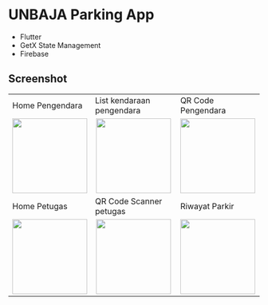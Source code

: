 # UNBAJA Parking App
- Flutter
- GetX State Management
- Firebase

## Screenshot

<table>
  <tr>
    <td>Home Pengendara</td>
    <td>List kendaraan pengendara</td>
    <td>QR Code Pengendara</td>
  </tr
  <tr>
    <td align='center'><img src='../master/screenshot/home-pengendara.png' width=150></td>
    <td align='center'><img src='../master/screenshot/list-kendaraan-pengendara.png' width=150></td>
    <td align='center'><img src='../master/screenshot/qrcode-kendaraan-pengendara.png' width=150></td>
  </tr>
  <tr>
    <td>Home Petugas</td>
    <td>QR Code Scanner petugas</td>
    <td>Riwayat Parkir</td>
  </tr
  <tr>
    <td align='center'><img src='../master/screenshot/home-petugas.png' width=150></td>
    <td align='center'><img src='../master/screenshot/qrcode-scanner-petugas.png' width=150></td>
    <td align='center'><img src='../master/screenshot/riwayat-parkir.png' width=150></td>
  </tr>
</table>
